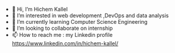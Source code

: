 - 👋 Hi, I’m Hichem Kallel
- 👀 I’m interested in web development ,DevOps and data analysis
- 🌱 I’m currently learning Computer Science Engineering  
- 💞️ I’m looking to collaborate on internship 
- 📫 How to reach me : my Linkedin profile https://www.linkedin.com/in/hichem-kallel/
